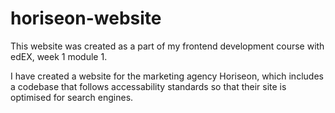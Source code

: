 # horiseon-website

This website was created as a part of my frontend development course with edEX, week 1 module 1.

I have created a website for the marketing agency Horiseon, which includes a codebase that follows accessability standards so that their site is optimised for search engines. 